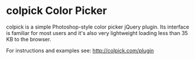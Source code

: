 colpick Color Picker
====================

colpick is a simple Photoshop-style color picker jQuery plugin. Its interface is familiar for most users and it's also very lightweight loading less than 35 KB to the browser.

For instructions and examples see: http://colpick.com/plugin
